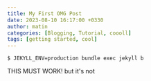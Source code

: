 ```yaml
---
title: My First OMG Post
date: 2023-08-10 16:17:00 +0330
author: matin
categories: [Blogging, Tutorial, coooll]
tags: [getting started, cool]
---
```


```console
$ JEKYLL_ENV=production bundle exec jekyll b
```

THIS MUST WORK! but it's not

